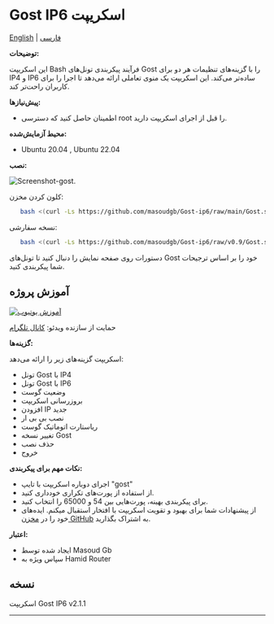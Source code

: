 # Gost IP6 اسکریپت

[English](README.md) | [فارسی](README-Fa.md)

**توضیحات:**

این اسکریپت Bash فرآیند پیکربندی تونل‌های Gost را با گزینه‌های تنظیمات هر دو برای IP4 و IP6 ساده‌تر می‌کند. این اسکریپت یک منوی تعاملی ارائه می‌دهد تا اجرا را برای کاربران راحت‌تر کند.

**پیش‌نیازها:**

- اطمینان حاصل کنید که دسترسی root را قبل از اجرای اسکریپت دارید.

**محیط آزمایش‌شده:**

- Ubuntu 20.04 , Ubuntu 22.04

**نصب:**

![Screenshot-gost](https://github.com/masoudgb/Gost-ip6/assets/87688187/aace53ce-598d-4035-a51b-925a395c43d5).

کلون کردن مخزن:

```bash
   bash <(curl -Ls https://github.com/masoudgb/Gost-ip6/raw/main/Gost.sh)
   ```

 نسخه سفارشی:

```bash
   bash <(curl -Ls https://github.com/masoudgb/Gost-ip6/raw/v0.9/Gost.sh)
   ```


دستورات روی صفحه نمایش را دنبال کنید تا تونل‌های Gost خود را بر اساس ترجیحات شما پیکربندی کنید.

## آموزش پروژه

[![آموزش یوتیوب](https://img.youtube.com/vi/AHzhI7TUJSI/0.jpg)](https://youtu.be/AHzhI7TUJSI)

حمایت از سازنده ویدئو: [کانال تلگرام](https://t.me/+2S96GjBZJ1cxYzVk)

**گزینه‌ها:**

اسکریپت گزینه‌های زیر را ارائه می‌دهد:

- تونل Gost با IP4
- تونل Gost با IP6
- وضعیت گوست
- بروزرسانی اسکریپت 
- افزودن IP جدید
- نصب بی بی ار
- ریاستارت اتوماتیک گوست
- تغییر نسخه Gost
- حذف نصب
- خروج

**نکات مهم برای پیکربندی:**

- اجرای دوباره اسکریپت با تایپ "gost"
- از استفاده از پورت‌های تکراری خودداری کنید.
- برای پیکربندی بهینه، پورت‌هایی بین 54 و 65000 را انتخاب کنید.
- از پیشنهادات شما برای بهبود و تقویت اسکریپت با افتخار استقبال میکنم. ایده‌های خود را در [مخزن GitHub](https://github.com/masoudgb/Gost-ip6/issues) به اشتراک بگذارید.

**اعتبار:**

- ایجاد شده توسط Masoud Gb
- سپاس ویژه به Hamid Router

## نسخه

اسکریپت Gost IP6 v2.1.1

---
